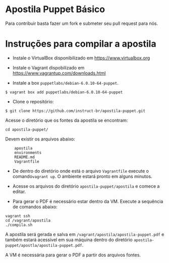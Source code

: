 # Apostila Puppet Básico

Para contribuir basta fazer um fork e submeter seu pull request para nós.

# Instruções para compilar a apostila

* Instale o VirtualBox disponibilizado em https://www.virtualbox.org

* Instale o Vagrant dispobilizado em https://www.vagrantup.com/downloads.html

* Instale a box `puppetlabs/debian-6.0.10-64-puppet`.

```
$ vagrant box add puppetlabs/debian-6.0.10-64-puppet
```

* Clone o repositório:

```
$ git clone https://github.com/instruct-br/apostila-puppet.git
```

Acesse o diretório que os fontes da apostila se encontram:

```
cd apostila-puppet/
```

Devem existir os arquivos abaixo:

```
    apostila
    environments
    README.md
    Vagrantfile
```

* De dentro do diretório onde está o arquivo `Vagrantfile` execute o comando`vagrant up`. O ambiente estará pronto em alguns minutos.

* Acesse os arquivos do diretório `apostila-puppet/apostila` e comece a editar.

* Para gerar o PDF é necessário estar dentro da VM. Execute a sequência de comandos abaixo:

```
vagrant ssh
cd /vagrant/apostila
./compila.sh
```

A apostila será gerada e salva em `/vagrant/apostila/apostila-puppet.pdf` e também estará acessível em
sua máquina dentro do diretório `apostila-puppet/apostla/apostila-puppet.pdf`.

A VM é necessária para gerar o PDF a partir dos arquivos fontes.

